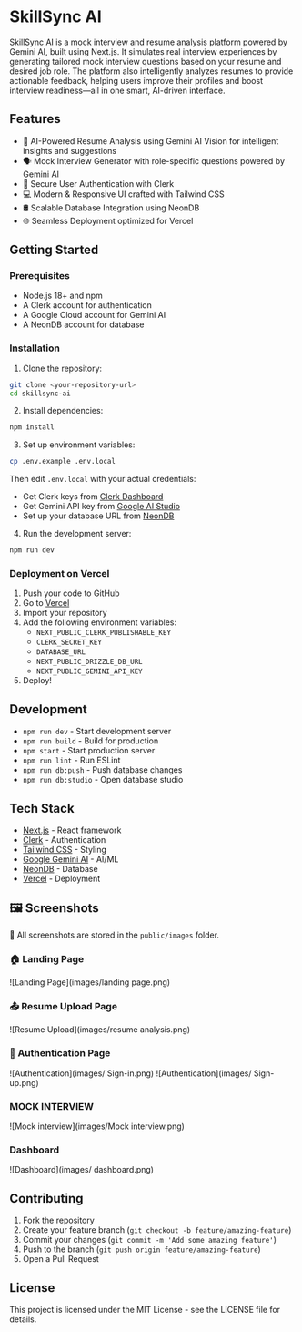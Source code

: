 # SkillSync AI

SkillSync AI is a mock interview and resume analysis platform powered by Gemini AI, built using Next.js. It simulates real interview experiences by generating tailored mock interview questions based on your resume and desired job role. The platform also intelligently analyzes resumes to provide actionable feedback, helping users improve their profiles and boost interview readiness—all in one smart, AI-driven interface.

## Features

- 🤖 AI-Powered Resume Analysis using Gemini AI Vision for intelligent insights and suggestions
- 🗣️ Mock Interview Generator with role-specific questions powered by Gemini AI
- 🔐 Secure User Authentication with Clerk
- 💻 Modern & Responsive UI crafted with Tailwind CSS
- 🛢️ Scalable Database Integration using NeonDB
- 🌐 Seamless Deployment optimized for Vercel

## Getting Started

### Prerequisites

- Node.js 18+ and npm
- A Clerk account for authentication
- A Google Cloud account for Gemini AI
- A NeonDB account for database

### Installation

1. Clone the repository:
```bash
git clone <your-repository-url>
cd skillsync-ai
```

2. Install dependencies:
```bash
npm install
```

3. Set up environment variables:
```bash
cp .env.example .env.local
```
Then edit `.env.local` with your actual credentials:
- Get Clerk keys from [Clerk Dashboard](https://dashboard.clerk.dev)
- Get Gemini API key from [Google AI Studio](https://makersuite.google.com/app/apikey)
- Set up your database URL from [NeonDB](https://neon.tech)

4. Run the development server:
```bash
npm run dev
```

### Deployment on Vercel

1. Push your code to GitHub
2. Go to [Vercel](https://vercel.com/import)
3. Import your repository
4. Add the following environment variables:
   - `NEXT_PUBLIC_CLERK_PUBLISHABLE_KEY`
   - `CLERK_SECRET_KEY`
   - `DATABASE_URL`
   - `NEXT_PUBLIC_DRIZZLE_DB_URL`
   - `NEXT_PUBLIC_GEMINI_API_KEY`
5. Deploy!

## Development

- `npm run dev` - Start development server
- `npm run build` - Build for production
- `npm start` - Start production server
- `npm run lint` - Run ESLint
- `npm run db:push` - Push database changes
- `npm run db:studio` - Open database studio

## Tech Stack

- [Next.js](https://nextjs.org/) - React framework
- [Clerk](https://clerk.dev/) - Authentication
- [Tailwind CSS](https://tailwindcss.com/) - Styling
- [Google Gemini AI](https://ai.google.dev/) - AI/ML
- [NeonDB](https://neon.tech) - Database
- [Vercel](https://vercel.com) - Deployment

## 🖼️ Screenshots

📁 All screenshots are stored in the `public/images` folder.

### 🏠 Landing Page
![Landing Page](images/landing page.png)

### 📤 Resume Upload Page
![Resume Upload](images/resume analysis.png)

### 🔐 Authentication Page
![Authentication](images/ Sign-in.png)
![Authentication](images/ Sign-up.png)

### MOCK INTERVIEW
![Mock interview](images/Mock interview.png)

### Dashboard
![Dashboard](images/ dashboard.png)
 

## Contributing

1. Fork the repository
2. Create your feature branch (`git checkout -b feature/amazing-feature`)
3. Commit your changes (`git commit -m 'Add some amazing feature'`)
4. Push to the branch (`git push origin feature/amazing-feature`)
5. Open a Pull Request

## License

This project is licensed under the MIT License - see the LICENSE file for details.
